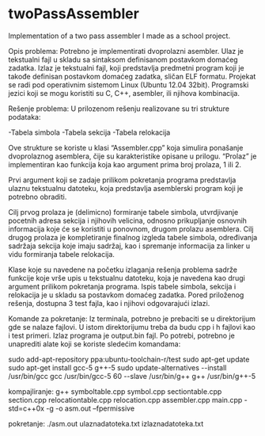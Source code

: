 # twoPassAssembler
Implementation of a two pass assembler I made as a school project.

Opis problema:
Potrebno je implementirati dvoprolazni asembler. Ulaz je tekstualni fajl u skladu sa sintaksom definisanom postavkom domaćeg zadatka. Izlaz je tekstualni fajl, koji predstavlja predmetni program koji je takođe definisan postavkom domaćeg zadatka, sličan ELF formatu. Projekat se radi pod operativnim sistemom Linux (Ubuntu 12.04 32bit). Programski jezici koji se mogu koristiti su C, C++, asembler, ili njihova kombinacija.

Rešenje problema: 
U prilozenom rešenju realizovane su tri strukture podataka: 

-Tabela simbola 
-Tabela sekcija
-Tabela relokacija

Ove strukture se koriste u klasi  “Assembler.cpp” koja simulira ponašanje dvoprolaznog asemblera, čije su karakteristike opisane u prilogu. “Prolaz” je implementiran kao funkcija koja kao argument prima broj prolaza, 1 ili 2.

Prvi argument koji se zadaje prilikom pokretanja programa predstavlja ulaznu tekstualnu datoteku, koja predstavlja asemblerski program koji je potrebno obraditi.

Cilj prvog prolaza je (delimicno) formiranje tabele simbola, utvrdjivanje pocetnih adresa sekcija i njihovih velicina, odnosno prikupljanje osnovnih informacija koje će se koristiti u ponovnom, drugom prolazu asemblera.
Cilj drugog prolaza je kompletiranje finalnog izgleda tabele simbola, određivanja sadržaja sekcija koje imaju sadržaj, kao i spremanje informacija za linker u vidu formiranja tabele relokacija. 

Klase koje su navedene na početku izlaganja rešenja problema sadrže funkcije koje vrše upis u tekstualnu datoteku, koja je navedena kao drugi argument prilikom pokretanja programa. Ispis tabele simbola, sekcija i relokacija je u skladu sa postavkom domaćeg zadatka. Pored priloženog rešenja, dostupna 3 test fajla, kao i njihovi odgovarajući izlazi.

Komande za pokretanje:
Iz terminala, potrebno je prebaciti se u direktorijum gde se nalaze fajlovi. U istom direktorijumu treba da budu cpp i h fajlovi kao i test primeri. Izlaz programa je output.bin fajl. Po potrebi, potrebno je unaprediti alate koji se koriste sledećim komandama:

sudo add-apt-repository ppa:ubuntu-toolchain-r/test
sudo apt-get update
sudo apt-get install gcc-5 g++-5
sudo update-alternatives --install /usr/bin/gcc gcc /usr/bin/gcc-5 60 --slave /usr/bin/g++ g++ /usr/bin/g++-5

kompajliranje:
g++ symboltable.cpp symbol.cpp sectiontable.cpp section.cpp relocationtable.cpp relocation.cpp assembler.cpp main.cpp -std=c++0x -g -o asm.out –fpermissive

pokretanje:
./asm.out ulaznadatoteka.txt izlaznadatoteka.txt
